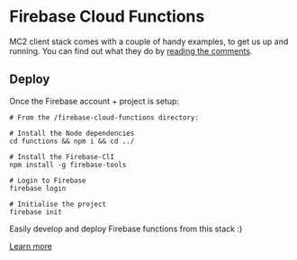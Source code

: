 # Firebase Cloud Functions

MC2 client stack comes with a couple of handy examples, to get us up and running. You can find out what they do by [reading the comments](/firebase-cloud-functions/functions/index.js).

## Deploy

Once the Firebase account + project is setup:

```
# From the /firebase-cloud-functions directory:

# Install the Node dependencies
cd functions && npm i && cd ../

# Install the Firebase-ClI
npm install -g firebase-tools

# Login to Firebase
firebase login

# Initialise the project
firebase init
```

Easily develop and deploy Firebase functions from this stack :)

[Learn more](https://firebase.google.com/docs/functions/)
